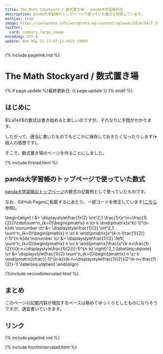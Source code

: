 ```yaml
---
title: The Math Stockyard / 数式置き場 - panda大学習帳外伝
description: panda大学習帳のトップページで使っていた数式を保管しています。
mathjax: true
image: https://pandanote.info/wordpress/wp-content/uploads/2024/04/P_20240420_142526-scaled.jpg
twitter: 
  card: summary_large_image
encoding: UTF-8
update: Wed May 22 13:47:12 2024 +0900
---
```

{% include pagelink.md %}
# The Math Stockyard / 数式置き場
{% if page.update %}最終更新日: {{ page.update }} {% endif %}
## はじめに

$\LaTeX$の数式は書き始めると楽しいのですが、それなりに手間がかかります。

したがって、適当に書いたものでもどこかに保存しておきたくなったりします(※個人の感想です)。

そこで、数式置き場のページを作ることにしました。

{% include firstad.html %}

## panda大学習帳のトップページで使っていた数式

[panda大学習帳のトップページ](https://pandanote.info/)の数式の記載例として使っていたものです。

なお、GitHub Pagesに転載するにあたり、一部コードを修正しています([こちら](https://pandanote.info/?p=3715)参照)。

\begin{align}
I &= \displaystyle\frac{1}{2} \int^2\_1 \frac{1}{x^{n+\frac{1}{2}}}\cdot\sum^n_{k=0}\begin{pmatrix}
n \cr
k
\end{pmatrix}x^k(-1)^{n-k}dx \nonumber \cr
&= \displaystyle\frac{1}{2} \int^2\_1 \sum^n_{k=0}\begin{pmatrix}
n \cr
k
\end{pmatrix}x^{k-n-\frac{1}{2}}(-1)^{n-k}dx \nonumber \cr
&= \displaystyle\frac{1}{2} \left[ \sum^n_{k=0}\begin{pmatrix}
n \cr
k
\end{pmatrix}\frac{x^{k-n+\frac{1}{2}}}{k-n+\displaystyle\frac{1}{2}}(-1)^{n-k} \right]^2\_1 \label{eq:utqione} \cr
&= \displaystyle\frac{1}{2} \sum^n\_{k=0}\begin{pmatrix}
n \cr
k
\end{pmatrix}\frac{(-1)^{n-k}}{k-n+\displaystyle\frac{1}{2}}(2^{k-n+\frac{1}{2}}-1) \label{eq:utqitwo}
\end{align}

{%include secondintervalad.html %}

## まとめ

このページの記載内容が増加するペースは極めてゆっくりとしたものになりそうですが、適宜書いていきます。

## リンク
{% include pagelink.md %}

{% include fourthintervalad.html %}
